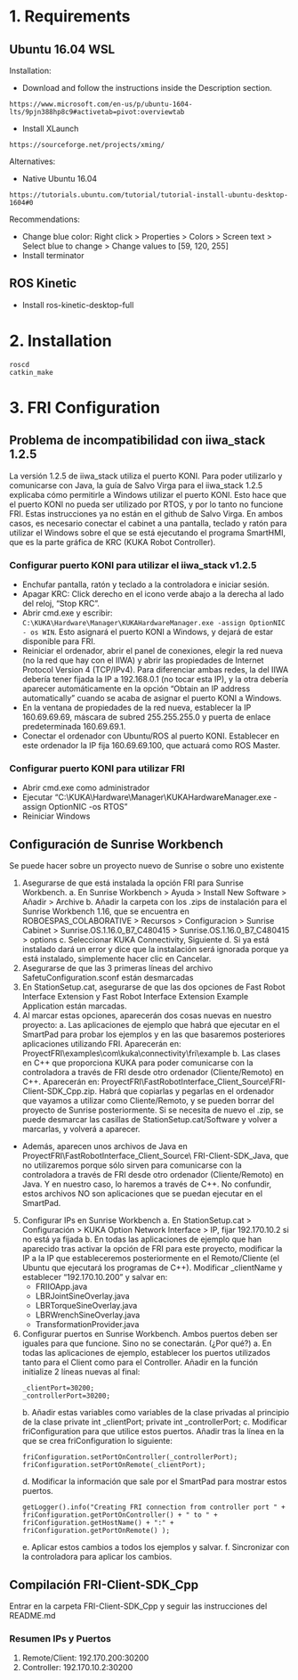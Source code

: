 # 1. Requirements
## Ubuntu 16.04 WSL
Installation:
- Download and follow the instructions inside the Description section.
```
https://www.microsoft.com/en-us/p/ubuntu-1604-lts/9pjn388hp8c9#activetab=pivot:overviewtab
```
- Install XLaunch 
```
https://sourceforge.net/projects/xming/
```
Alternatives: 
- Native Ubuntu 16.04
```
https://tutorials.ubuntu.com/tutorial/tutorial-install-ubuntu-desktop-1604#0
```
Recommendations:
- Change blue color: Right click > Properties > Colors > Screen text > Select blue to change > Change values to [59, 120, 255]
- Install terminator

## ROS Kinetic
- Install ros-kinetic-desktop-full

# 2. Installation

```
roscd
catkin_make
```
# 3. FRI Configuration

## Problema de incompatibilidad con iiwa_stack 1.2.5
La versión 1.2.5 de iiwa_stack utiliza el puerto KONI. Para poder utilizarlo y comunicarse con Java, la guía de Salvo Virga para el iiwa_stack 1.2.5 explicaba cómo permitirle a Windows utilizar el puerto KONI. Esto hace que el puerto KONI no pueda ser utilizado por RTOS, y por lo tanto no funcione FRI. Estas instrucciones ya no están en el github de Salvo Virga. 
En ambos casos, es necesario conectar el cabinet a una pantalla, teclado y ratón para utilizar el Windows sobre el que se está ejecutando el programa SmartHMI, que es la parte gráfica de KRC (KUKA Robot Controller). 
### Configurar puerto KONI para utilizar el iiwa_stack v1.2.5 
  - Enchufar pantalla, ratón y teclado a la controladora e iniciar sesión. 
  - Apagar KRC: Click derecho en el icono verde abajo a la derecha al lado del reloj, “Stop KRC”. 
  - Abrir cmd.exe y escribir: ```C:\KUKA\Hardware\Manager\KUKAHardwareManager.exe -assign OptionNIC - os WIN```. Esto asignará el puerto KONI a Windows, y dejará de estar disponible para FRI. 
  - Reiniciar el ordenador, abrir el panel de conexiones, elegir la red nueva (no la red que hay con el IIWA) y abrir las propiedades de Internet Protocol Version 4 (TCP/IPv4). Para diferenciar ambas redes, la del IIWA debería tener fijada la IP a 192.168.0.1 (no tocar esta IP), y la otra debería aparecer automáticamente en la opción “Obtain an IP address automatically” cuando se acaba de asignar el puerto KONI a Windows. 
  - En la ventana de propiedades de la red nueva, establecer la IP 160.69.69.69, máscara de subred 255.255.255.0 y puerta de enlace predeterminada 160.69.69.1. 
   - Conectar el ordenador con Ubuntu/ROS al puerto KONI. Establecer en este ordenador la IP fija 160.69.69.100, que actuará como ROS Master. 
### Configurar puerto KONI para utilizar FRI 
   - Abrir cmd.exe como administrador 
   - Ejecutar “C:\KUKA\Hardware\Manager\KUKAHardwareManager.exe -assign OptionNIC -os RTOS” 
   - Reiniciar Windows 
## Configuración de Sunrise Workbench 
Se puede hacer sobre un proyecto nuevo de Sunrise o sobre uno existente 
1. Asegurarse de que está instalada la opción FRI para Sunrise Workbench. 
   a. En Sunrise Workbench > Ayuda > Install New Software > Añadir > Archive b. Añadir la carpeta con los .zips de instalación para el Sunrise Workbench 1.16, que se encuentra en ROBOESPAS_COLABORATIVE > Recursos > Configuracion > Sunrise Cabinet > Sunrise.OS.1.16.0_B7_C480415 > Sunrise.OS.1.16.0_B7_C480415 > options c. Seleccionar KUKA Connectivity, Siguiente d. Si ya está instalado dará un error y dice que la instalación será ignorada porque ya está instalado, simplemente hacer clic en Cancelar. 
2. Asegurarse de que las 3 primeras líneas del archivo SafetuConfiguration.sconf están desmarcadas 
3. En StationSetup.cat, asegurarse de que las dos opciones de Fast Robot Interface Extension y Fast 
Robot Interface Extension Example Application están marcadas. 
4. Al marcar estas opciones, aparecerán dos cosas nuevas en nuestro proyecto: 
   a. Las aplicaciones de ejemplo que habrá que ejecutar en el SmartPad para probar los ejemplos 
y en las que basaremos posteriores aplicaciones utilizando FRI. Aparecerán en: ProyectFRI\examples\com\kuka\connectivity\fri\example 
   b. Las clases en C++ que proporciona KUKA para poder comunicarse con la controladora a través de FRI desde otro ordenador (Cliente/Remoto) en C++. Aparecerán en: ProyectFRI\FastRobotInterface_Client_Source\FRI-Client-SDK_Cpp.zip. Habrá que copiarlas y pegarlas en el ordenador que vayamos a utilizar como Cliente/Remoto, y se pueden borrar del proyecto de Sunrise posteriormente. Si se necesita de nuevo el .zip, se puede desmarcar las casillas de StationSetup.cat/Software y volver a marcarlas, y volverá a aparecer. 
* Además, aparecen unos archivos de Java en ProyectFRI\FastRobotInterface_Client_Source\ FRI-Client-SDK_Java, que no utilizaremos porque sólo sirven para comunicarse con la controladora a través de FRI desde otro ordenador (Cliente/Remoto) en Java. Y en nuestro caso, lo haremos a través de C++. No confundir, estos archivos NO son aplicaciones que se puedan ejecutar en el SmartPad. 
5. Configurar IPs en Sunrise Workbench 
   a. En StationSetup.cat > Configuración > KUKA Option Network Interface > IP, fijar 
192.170.10.2 si no está ya fijada b. En todas las aplicaciones de ejemplo que han aparecido tras activar la opción de FRI para 
este proyecto, modificar la IP a la IP que estableceremos posteriormente en el Remoto/Cliente (el Ubuntu que ejecutará los programas de C++). Modificar _clientName y establecer “192.170.10.200” y salvar en: 
      - FRIIOApp.java 
      - LBRJointSineOverlay.java 
      - LBRTorqueSineOverlay.java 
      - LBRWrenchSineOverlay.java 
      - TransformationProvider.java 
6. Configurar puertos en Sunrise Workbench. Ambos puertos deben ser iguales para que funcione. Sino no se conectarán. (¿Por qué?) 
   a. En todas las aplicaciones de ejemplo, establecer los puertos utilizados tanto para el Client como para el Controller. Añadir en la función initialize 2 líneas nuevas al final: 
    ```
    _clientPort=30200;
    _controllerPort=30200;
    ```
   b. Añadir estas variables como variables de la clase privadas al principio de la clase private int _clientPort; private int _controllerPort; 
   c. Modificar friConfiguration para que utilice estos puertos. Añadir tras la línea en la que se crea friConfiguration lo siguiente: 
    ``` 
    friConfiguration.setPortOnController(_controllerPort); 
    friConfiguration.setPortOnRemote(_clientPort); 
    ```
   d. Modificar la información que sale por el SmartPad para mostrar estos puertos. 
    ```
    getLogger().info("Creating FRI connection from controller port " + friConfiguration.getPortOnController() + " to " + friConfiguration.getHostName() + ":" + friConfiguration.getPortOnRemote() ); 
    ```
   e. Aplicar estos cambios a todos los ejemplos y salvar. 
   f. Sincronizar con la controladora para aplicar los cambios. 
## Compilación FRI-Client-SDK_Cpp
Entrar en la carpeta FRI-Client-SDK_Cpp y seguir las instrucciones del README.md
### Resumen IPs y Puertos 
1. Remote/Client: 192.170.200:30200 
2. Controller: 192.170.10.2:30200 

